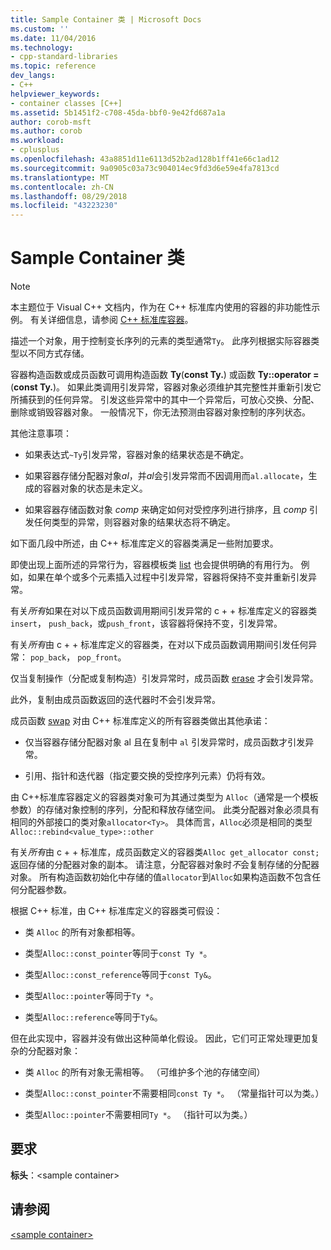 ```yaml
---
title: Sample Container 类 | Microsoft Docs
ms.custom: ''
ms.date: 11/04/2016
ms.technology:
- cpp-standard-libraries
ms.topic: reference
dev_langs:
- C++
helpviewer_keywords:
- container classes [C++]
ms.assetid: 5b1451f2-c708-45da-bbf0-9e42fd687a1a
author: corob-msft
ms.author: corob
ms.workload:
- cplusplus
ms.openlocfilehash: 43a8851d11e6113d52b2ad128b1ff41e66c1ad12
ms.sourcegitcommit: 9a0905c03a73c904014ec9fd3d6e59e4fa7813cd
ms.translationtype: MT
ms.contentlocale: zh-CN
ms.lasthandoff: 08/29/2018
ms.locfileid: "43223230"
---
```

# <a name="sample-container-class"></a>Sample Container 类

> [!NOTE]
> 本主题位于 Visual C++ 文档内，作为在 C++ 标准库内使用的容器的非功能性示例。 有关详细信息，请参阅 [C++ 标准库容器](../standard-library/stl-containers.md)。

描述一个对象，用于控制变长序列的元素的类型通常`Ty`。 此序列根据实际容器类型以不同方式存储。

容器构造函数或成员函数可调用构造函数 **Ty**(**const Ty.**) 或函数 **Ty::operator =**(**const Ty.**)。 如果此类调用引发异常，容器对象必须维护其完整性并重新引发它所捕获到的任何异常。 引发这些异常中的其中一个异常后，可放心交换、分配、删除或销毁容器对象。 一般情况下，你无法预测由容器对象控制的序列状态。

其他注意事项：

- 如果表达式`~Ty`引发异常，容器对象的结果状态是不确定。

- 如果容器存储分配器对象*al*，并*al*会引发异常而不因调用而`al.allocate`，生成的容器对象的状态是未定义。

- 如果容器存储函数对象 *comp* 来确定如何对受控序列进行排序，且 *comp* 引发任何类型的异常，则容器对象的结果状态将不确定。

如下面几段中所述，由 C++ 标准库定义的容器类满足一些附加要求。

即使出现上面所述的异常行为，容器模板类 [list](../standard-library/list-class.md) 也会提供明确的有用行为。 例如，如果在单个或多个元素插入过程中引发异常，容器将保持不变并重新引发异常。

有关*所有*如果在对以下成员函数调用期间引发异常的 c + + 标准库定义的容器类`insert`， `push_back`，或`push_front`，该容器将保持不变，引发异常。

有关*所有*由 c + + 标准库定义的容器类，在对以下成员函数调用期间引发任何异常： `pop_back`， `pop_front`。

仅当复制操作（分配或复制构造）引发异常时，成员函数 [erase](../standard-library/container-class-erase.md) 才会引发异常。

此外，复制由成员函数返回的迭代器时不会引发异常。

成员函数 [swap](../standard-library/container-class-swap.md) 对由 C++ 标准库定义的所有容器类做出其他承诺：

- 仅当容器存储分配器对象 al 且在复制中 `al` 引发异常时，成员函数才引发异常。

- 引用、指针和迭代器（指定要交换的受控序列元素）仍将有效。

由 C++标准库容器定义的容器类对象可为其通过类型为 `Alloc`（通常是一个模板参数）的存储对象控制的序列，分配和释放存储空间。 此类分配器对象必须具有相同的外部接口的类对象`allocator<Ty>`。 具体而言，`Alloc`必须是相同的类型 `Alloc::rebind<value_type>::other`

有关*所有*由 c + + 标准库，成员函数定义的容器类`Alloc get_allocator const;`返回存储的分配器对象的副本。 请注意，分配容器对象时*不*会复制存储的分配器对象。 所有构造函数初始化中存储的值`allocator`到`Alloc`如果构造函数不包含任何分配器参数。

根据 C++ 标准，由 C++ 标准库定义的容器类可假设：

- 类 `Alloc` 的所有对象都相等。

- 类型`Alloc::const_pointer`等同于`const Ty *`。

- 类型`Alloc::const_reference`等同于`const Ty&`。

- 类型`Alloc::pointer`等同于`Ty *`。

- 类型`Alloc::reference`等同于`Ty&`。

但在此实现中，容器并没有做出这种简单化假设。 因此，它们可正常处理更加复杂的分配器对象：

- 类 `Alloc` 的所有对象无需相等。 （可维护多个池的存储空间）

- 类型`Alloc::const_pointer`不需要相同`const Ty *`。 （常量指针可以为类。）

- 类型`Alloc::pointer`不需要相同`Ty *`。 （指针可以为类。）

## <a name="requirements"></a>要求

**标头**：\<sample container>

## <a name="see-also"></a>请参阅

[\<sample container>](../standard-library/sample-container.md)<br/>
